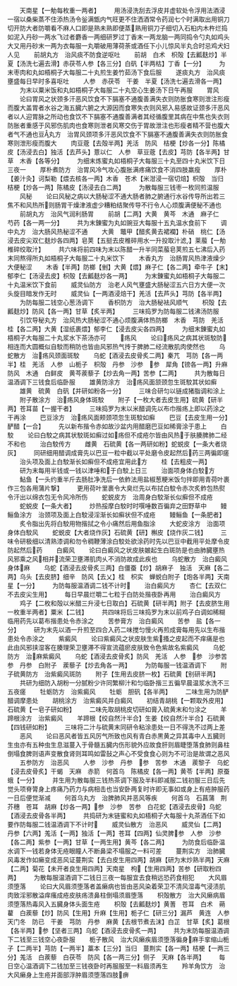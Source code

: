 <!-- { "loadSidebar": true } -->
　　天南星【一觔每枚重一两者】
　　用汤浸洗刮去浮皮并虚软处令浮用法酒浸一宿以桑柴蒸不住添热汤令釡满甑内气旺更不住洒酒常令药润七个时满取出用铜刀切开防大者防嚼看不麻人口即是熟未熟即便蒸熟用铜刀子细切入石桕内木杵烂捣如泥入丹砂一两水飞过者麝香一两细研罗过丁香末一两龙脑一两同捣令勺丸如鸡头大又用丹砂末一两为衣每服一丸嚼破用薄荷荼或酒任下小儿惊风半丸合时忌鸡犬妇人见
　　前胡丸方　治风痰不防食逆呕吐
　　前胡　白术　枳殻【去瓤麸炒】半夏【汤洗七遍去滑】赤茯苓人参【各三分】白矾【半两枯】丁香【一分】
　　为末枣肉和丸如梧桐子大每服二十丸煎生姜竹茹汤下食后服
　　遂痰丸方　治风痰壅盛每日早时多喜呕吐
　　人参　赤茯苓　干姜　半夏【汤洗七遍去滑各一两】
　　为末以粟米饭和丸如梧桐子大每服二十丸空心生姜汤下日午再服
　　胃风
　　论曰胃风之状颈多汗恶风饮食不下膈塞不通腹善满失衣则防胀食寒则泄注形瘦而腹大盖胃者水谷之海五臓六腑之大源因而食寒失衣则风邪入易感故证颈多汗恶风者以人迎胃脉之所动也食饮不下膈塞不通腹善满者其经循腹里其病在中焦也失衣则防胀者重感于风邪伤肌肉也食寒则泄者风寒交伤于胃故泄注也形瘦者精不营也腹大者气不通也豆丸方　治胃风颈项多汗恶风饮食不下膈塞不通腹善满失衣则防胀食寒则泄形瘦而腹大
　　肉豆蔲【去殻半两】羌活　防风　桔梗【炒各一分】陈橘皮【汤浸去白】独活【去芦头】薏以仁　人参　草豆蔲【去皮】芎防【各半两】甘草　木香【各等分】
　　为细末炼蜜丸如梧桐子大每服三十丸至四十丸米饮下日三夜一
　　厚朴煮防方　治胃风冷气攻心腹胀满疼痛饮食不消四肢羸瘦
　　厚朴【姜汁灸】诃梨勒【煨去核各一两】木香　苍术【米泔浸一宿切焙】枳殻　当归　桔梗【炒各一两】陈橘皮【汤浸去白二两】
　　为散每服三钱枣一枚同煎温服
　　风秘
　　论曰风秘之病以大肠秘涩不通大肠者肺之腑通行水谷传导所出若三焦不和风热所则肠胃干燥津液虚少糟粕结聚传导不行令人心烦腹满便秘不通也
　　前胡丸方　治风气润利肠胃
　　前胡【二两】大黄　黄芩　木通　麻子仁　芍药【各一两一分】
　　共为末錬蜜为丸如豌豆大每服十五丸温水食前下
　　调中丸方　治大肠风热秘涩不通
　　大黄　鼈甲【醋炙黄去裙襴】朴硝　桃仁【汤浸去皮尖双仁麸炒各四两】皂荚【五挺去皮椎碎用水一升投取汁滤】莱菔【一觔椎碎绞取汁】
　　共六味将前四味为末以陈醋一升半同菜菔皂荚煎五七沸后入药末同熬得所丸如梧桐子大每服二十丸米饮下
　　木香丸方　治肠胃风热津液燥少大便秘涩
　　木香【半两】防榔【剉】大黄【煨】麻子仁【各二两】牵牛子【末】郁李仁【汤浸去皮】枳殻【去瓤麸炒各一两】
　　为末錬蜜丸如梧桐子大每服二十丸温米饮下食前
　　威灵仙防方　治老人风气壅盛大肠秘涩五六日方大便一次头旋目暗发作无时
　　威灵仙【一两酒浸焙干】羌活【去芦头】芎防【各半两】
　　为防每服二钱空心葱汤调下
　　香枳防方　治大肠秘袪风顺气
　　枳殻【去瓤麸炒】防风【各一两】甘草【炙半两】
　　三味捣罗为防每服二钱沸汤防服
　　引饮导秘丸方　治风热大肠秘涩不通心烦腹满体热防榔　木香　芎防　羌活　桂【各二两】大黄【湿纸裹煨】郁李仁【浸去皮尖各四两】
　　为细末錬蜜丸如梧桐子大每服二十丸浆水下茶汤亦可
　　疡风
　　论曰疡风之病其状斑駮防相连而大圆概似自駮而稍防也皆由风邪热气抟于脾肺二经流散肌肉使然也
　　乌蛇散方　治疡风颈面斑駮
　　乌蛇【酒浸去皮骨炙二两】秦芁　芎防【各一两半】桂　羌活　人参　山栀子　枳殻　丹参　沙参　参　犀角【镑各一两】升麻　防风　木通　白鲜皮　黄芩蒺藜子【炒去角一两】苦参【二两】
　　共为散每日温酒调下三钱食后临卧服
　　雄黄防涂方　治疡风面颔颈忽生斑駮其状如癣
　　雄黄　硫黄　白矾【并研如粉各一分】
　　三味合研匀以链成猪脂调和涂上
　　附子散涂方　治疡风身体斑駮
　　附子【一枚大者去皮生用】硫黄【研半两】苍耳苗【一握干者】
　　三味捣罗为末以米醋调先以布巾揩疡上即以药涂之干再涂
　　巴豆涂方　治疡风面颊颈项忽生斑駮如癣
　　巴豆【去皮生用一分】酽醋【一合】
　　先以新布揩令赤如故沙盆内用醋磨巴豆如稀膏涂于患上
　　白駮
　　论曰白駮之病其状駮斑如癣过如疡但不成疮尔皆由风热于肤腠脾肺二经不和也
　　治白駮传方
　　雌黄　石硫黄【各一两研如粉】蛇蜕皮【一条大者烧灰】
　　同研细用醋调成膏先以巴豆一粒中截以平处磨令皮起然后药三两徧即瘥
　　治头项及面上白駮渐长如癣但不成疮宜用此方
　　桂【去粗皮一两】
　　研为末每用半钱或一钱以津唾和于白駮上日三
　　治面项身体白駮方
　　鮎鱼【一头约重半斤去肠肚净洗后一依鲊法用盐椒葱粳米饭匀拌即用青荷叶裹作三包各用蒲片撃】
　　更用荷叶里裹令大臭烂先以布拭白駮令赤次炙鲊包热熨令汗出以绵衣包无令风冷所伤
　　蛇蜕皮方　治周身白駮渐长似癣但不成疮
　　蛇蜕皮【一条大者】
　　炒热挼摩白駮时时噀唾数百徧弃之田野草中
　　鳗鲡鱼涂方　治颈项及面上白駮浸淫渐长如癣状但不成疮
　　鳗鲡鱼【一条肥者】
　　炙令脂出先将白駮用物揩拭之令小痛然后用鱼脂涂
　　大蛇皮涂方　治面项身体白駮风
　　蛇蜕皮【大者烧作灰】石硫黄【研】槲皮【烧作灰二钱】
　　三味令研极细以清熟漆调和勿令稠鞭薄涂白駮处欲涂药时先以巴豆中截用平处摩令皮防起然后药
　　白癜风
　　论曰白癜风之状皮肤皴起生白斑防是也由肺臓壅热风邪乘之风相并流荣卫壅滞肌肉乆不消防故成此疾也
　　乌蛇散方　治白癜风身体麻
　　乌蛇【酒浸去皮骨炙三两】白僵蚕【炒】胡麻子　独活　天麻【各二两】乌头【去皮脐】细辛　防风【去乂】桂　枳实　蝉蜕白附子【炮各半两】天南星【一分】
　　为防每服温酒调二钱不计时
　　治白癜风方
　　杏仁【去双仁不去皮尖生用】
　　每日早晨烂嚼二七粒于白防处揩夜卧再用
　　治白癜风方
　　鸡子【二枚和殻以米醋三升浸七日取白】石硫黄【研半两】附子【去皮脐生用一枚重半两者】粟米【二钱】
　　共四味将后三味捣罗为末以前鸡子白调如稀糊临用药先以葛布揩患处令赤涂之
　　苦参膏方　治白癜风
　　苦参　盐【各一分】
　　研为末先以酒一升煎至四合入药二味搅匀慢火再煎成膏每用先以生布揩患处令赤涂之
　　紫癜风
　　论曰紫癜风之状皮肤生紫搔之皮起而不痒痛是也此由风邪挟湿客在腠理荣卫壅滞不得宣流蕴瘀皮肤致令色紫故名紫癜风
　　乌蛇防方　治麻紫癜风
　　乌蛇【酒浸去皮骨炙】防风　羌活　人参　参　沙参苦参　丹参　白附子　蒺藜子【炒去角各一两】
　　为防每服一钱温酒调下
　　附子硫黄防方　治紫癜风斑防
　　附子【生用去皮脐一枚】石硫黄【别研半两】
　　共研为细防入胡粉一分腻粉少许同繁柳汁和匀临卧揩三五徧早晨温浆水洗不三五夜瘥
　　牡蛎防方　治紫癜风
　　牡蛎　胆矾【各半两】
　　二味生用为防酽醋调摩患处
　　胡桃涂方　治紫癜风并白癜风
　　初结青胡桃【一颗取外皮用】石硫黄【一皂子研如粉】
　　二味先取胡桃皮切研如膏入硫黄末和匀涂之
　　羊蹄根涂方　治紫癜风
　　羊蹄根【绞自然汁半合】生姜【绞自然汁半合】石硫黄【四钱研如粉】
　　三味将二汁与硫黄末同研令粘涂患处一日不得洗不过两上差
　　恶风
　　论曰恶风者皆五风厉气所致也风有青白赤黒黄之异其毒中人五臓则生虫亦有五种虫生息滋蔓入于骨髓五臓内伤形貌外应故食肝则眉睫堕落食肺则鼻柱倒塌食脾则语声变散食肾则耳鸣如雷鼔之声心不受食食心则为不可治是故谓之恶风
　　五参防方　治恶风
　　人参　沙参　丹参　参　苦参　木通　蒺黎子　乌蛇【浸去皮骨炙】干蝎　天麻　赤箭　何首乌　陈橘皮【各一两】黄苓【半两】原蚕蛾【一分】
　　并生用为散每服三钱热茶调下服及半料即减服二钱初服三日后先觉头项脊膂身上疼痛乃药力与病相击也当安卧两复时许即无事如或身上有疮肿服药一日后便觉渐减
　　何首乌丸方　治脾肺风并恶风等疾
　　何首乌　石菖蒲　荆芥穗　苍耳　胡麻【炒各一两】参　沙参　苦参　白花蛇【酒浸去皮骨】乌蛇【酒浸去皮骨各半两】
　　共捣研为末链蜜和丸如梧桐子大每服十丸茶酒任下如要作防每服二钱温酒调下不计时
　　威灵仙散方　治恶风
　　威灵仙【二两】丹参【六两】羗活【一两】独活【一两】苍耳【四两】仙灵脾参　人参　沙参【各二两】紫参【一两】甘草【一两生用】黄芩【各二两】
　　为防食后临卧温水调下一钱若身体无疮眼瞳人不断鼻梁不塌服之一料可差
　　蔓荆实方　治肺臓风毒发作如癞变成恶风证蔓荆实【去白皮生用四两】胡麻【研为末炒熟半两】天麻【二两】菊花【未开者良生用四两】天南星　枸【生用四两】苦参【研取粉四两】
　　为散每服温酒调下二钱日三夜一每服宜去食稍远恐药食相犯
　　大风眉须堕落
　　论曰大风眉须堕落者盖癞病也皆由恶风染着荣卫不清风湿毒气浸渍肌肉致淫邪散溢痒瘙成疮皮肤疡溃鼻柱倒塌须眉堕落
　　枳殻散方　治大风癞病眉须堕落热毒风入五臓身体头面生疮
　　枳殻【去瓤麸炒】黄蓍　苍耳　白术　蒴藋　白蒺藜【炒】防风【生用】升麻【生用】栀子仁【研三分】漏芦　黄连　人参　天门冬　防已　干姜　芎防　丹参　麻黄【去根节煮去沫】白芷　甘草【炙】葛根【各半两】参【坚者三两】乌蛇【酒浸去皮骨炙一两】
　　共为末防每服温酒调下二钱至三钱空心夜卧服
　　栀子散风　治大风癞疾眉须堕落徧身麻手挛缩山栀子【二两半】芎防【一两半】藁本【三分】当归　蔓荆实【各一两】桔梗【一两三分】羗活　白蒺藜　白茯苓　防风【各一两三分】侧子　天麻【各半两】
　　每日空心温酒调下二钱加至三钱夜卧时再服服至一料眉须再生
　　羚羊角饮方　治大风癞身上生疮并面部浮肿眉须堕落四肢痹
